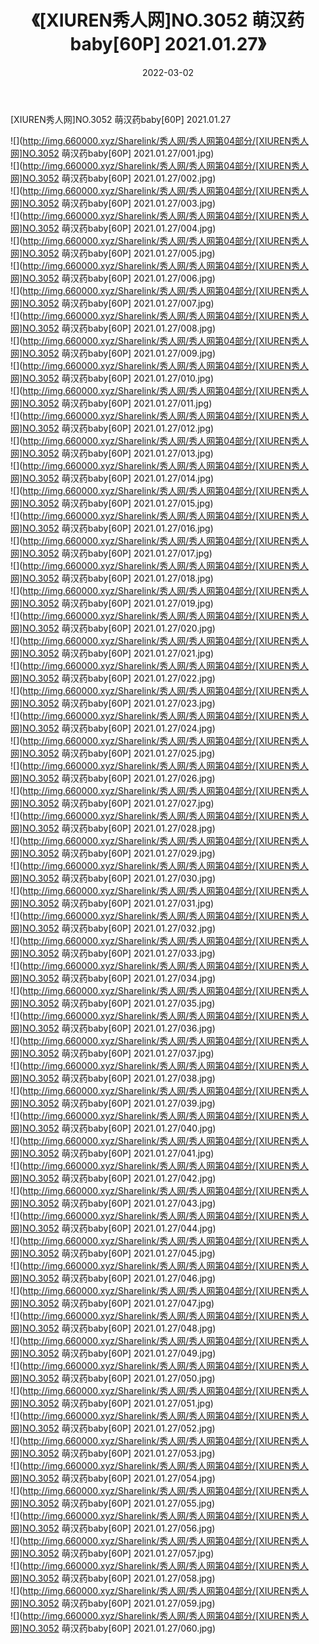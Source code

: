﻿---
layout: post
title:  《[XIUREN秀人网]NO.3052 萌汉药baby[60P] 2021.01.27》
date:   2022-03-02
img: http://img.660000.xyz/Sharelink/秀人网/秀人网第04部分/[XIUREN秀人网]NO.3052 萌汉药baby[60P] 2021.01.27/000.jpg
categories: [美女, 清纯, 唯美]
---

[XIUREN秀人网]NO.3052 萌汉药baby[60P] 2021.01.27

 ![](http://img.660000.xyz/Sharelink/秀人网/秀人网第04部分/[XIUREN秀人网]NO.3052 萌汉药baby[60P] 2021.01.27/001.jpg) <br>![](http://img.660000.xyz/Sharelink/秀人网/秀人网第04部分/[XIUREN秀人网]NO.3052 萌汉药baby[60P] 2021.01.27/002.jpg) <br>![](http://img.660000.xyz/Sharelink/秀人网/秀人网第04部分/[XIUREN秀人网]NO.3052 萌汉药baby[60P] 2021.01.27/003.jpg) <br>![](http://img.660000.xyz/Sharelink/秀人网/秀人网第04部分/[XIUREN秀人网]NO.3052 萌汉药baby[60P] 2021.01.27/004.jpg) <br>![](http://img.660000.xyz/Sharelink/秀人网/秀人网第04部分/[XIUREN秀人网]NO.3052 萌汉药baby[60P] 2021.01.27/005.jpg) <br>![](http://img.660000.xyz/Sharelink/秀人网/秀人网第04部分/[XIUREN秀人网]NO.3052 萌汉药baby[60P] 2021.01.27/006.jpg) <br>![](http://img.660000.xyz/Sharelink/秀人网/秀人网第04部分/[XIUREN秀人网]NO.3052 萌汉药baby[60P] 2021.01.27/007.jpg) <br>![](http://img.660000.xyz/Sharelink/秀人网/秀人网第04部分/[XIUREN秀人网]NO.3052 萌汉药baby[60P] 2021.01.27/008.jpg) <br>![](http://img.660000.xyz/Sharelink/秀人网/秀人网第04部分/[XIUREN秀人网]NO.3052 萌汉药baby[60P] 2021.01.27/009.jpg) <br>![](http://img.660000.xyz/Sharelink/秀人网/秀人网第04部分/[XIUREN秀人网]NO.3052 萌汉药baby[60P] 2021.01.27/010.jpg) <br>![](http://img.660000.xyz/Sharelink/秀人网/秀人网第04部分/[XIUREN秀人网]NO.3052 萌汉药baby[60P] 2021.01.27/011.jpg) <br>![](http://img.660000.xyz/Sharelink/秀人网/秀人网第04部分/[XIUREN秀人网]NO.3052 萌汉药baby[60P] 2021.01.27/012.jpg) <br>![](http://img.660000.xyz/Sharelink/秀人网/秀人网第04部分/[XIUREN秀人网]NO.3052 萌汉药baby[60P] 2021.01.27/013.jpg) <br>![](http://img.660000.xyz/Sharelink/秀人网/秀人网第04部分/[XIUREN秀人网]NO.3052 萌汉药baby[60P] 2021.01.27/014.jpg) <br>![](http://img.660000.xyz/Sharelink/秀人网/秀人网第04部分/[XIUREN秀人网]NO.3052 萌汉药baby[60P] 2021.01.27/015.jpg) <br>![](http://img.660000.xyz/Sharelink/秀人网/秀人网第04部分/[XIUREN秀人网]NO.3052 萌汉药baby[60P] 2021.01.27/016.jpg) <br>![](http://img.660000.xyz/Sharelink/秀人网/秀人网第04部分/[XIUREN秀人网]NO.3052 萌汉药baby[60P] 2021.01.27/017.jpg) <br>![](http://img.660000.xyz/Sharelink/秀人网/秀人网第04部分/[XIUREN秀人网]NO.3052 萌汉药baby[60P] 2021.01.27/018.jpg) <br>![](http://img.660000.xyz/Sharelink/秀人网/秀人网第04部分/[XIUREN秀人网]NO.3052 萌汉药baby[60P] 2021.01.27/019.jpg) <br>![](http://img.660000.xyz/Sharelink/秀人网/秀人网第04部分/[XIUREN秀人网]NO.3052 萌汉药baby[60P] 2021.01.27/020.jpg) <br>![](http://img.660000.xyz/Sharelink/秀人网/秀人网第04部分/[XIUREN秀人网]NO.3052 萌汉药baby[60P] 2021.01.27/021.jpg) <br>![](http://img.660000.xyz/Sharelink/秀人网/秀人网第04部分/[XIUREN秀人网]NO.3052 萌汉药baby[60P] 2021.01.27/022.jpg) <br>![](http://img.660000.xyz/Sharelink/秀人网/秀人网第04部分/[XIUREN秀人网]NO.3052 萌汉药baby[60P] 2021.01.27/023.jpg) <br>![](http://img.660000.xyz/Sharelink/秀人网/秀人网第04部分/[XIUREN秀人网]NO.3052 萌汉药baby[60P] 2021.01.27/024.jpg) <br>![](http://img.660000.xyz/Sharelink/秀人网/秀人网第04部分/[XIUREN秀人网]NO.3052 萌汉药baby[60P] 2021.01.27/025.jpg) <br>![](http://img.660000.xyz/Sharelink/秀人网/秀人网第04部分/[XIUREN秀人网]NO.3052 萌汉药baby[60P] 2021.01.27/026.jpg) <br>![](http://img.660000.xyz/Sharelink/秀人网/秀人网第04部分/[XIUREN秀人网]NO.3052 萌汉药baby[60P] 2021.01.27/027.jpg) <br>![](http://img.660000.xyz/Sharelink/秀人网/秀人网第04部分/[XIUREN秀人网]NO.3052 萌汉药baby[60P] 2021.01.27/028.jpg) <br>![](http://img.660000.xyz/Sharelink/秀人网/秀人网第04部分/[XIUREN秀人网]NO.3052 萌汉药baby[60P] 2021.01.27/029.jpg) <br>![](http://img.660000.xyz/Sharelink/秀人网/秀人网第04部分/[XIUREN秀人网]NO.3052 萌汉药baby[60P] 2021.01.27/030.jpg) <br>![](http://img.660000.xyz/Sharelink/秀人网/秀人网第04部分/[XIUREN秀人网]NO.3052 萌汉药baby[60P] 2021.01.27/031.jpg) <br>![](http://img.660000.xyz/Sharelink/秀人网/秀人网第04部分/[XIUREN秀人网]NO.3052 萌汉药baby[60P] 2021.01.27/032.jpg) <br>![](http://img.660000.xyz/Sharelink/秀人网/秀人网第04部分/[XIUREN秀人网]NO.3052 萌汉药baby[60P] 2021.01.27/033.jpg) <br>![](http://img.660000.xyz/Sharelink/秀人网/秀人网第04部分/[XIUREN秀人网]NO.3052 萌汉药baby[60P] 2021.01.27/034.jpg) <br>![](http://img.660000.xyz/Sharelink/秀人网/秀人网第04部分/[XIUREN秀人网]NO.3052 萌汉药baby[60P] 2021.01.27/035.jpg) <br>![](http://img.660000.xyz/Sharelink/秀人网/秀人网第04部分/[XIUREN秀人网]NO.3052 萌汉药baby[60P] 2021.01.27/036.jpg) <br>![](http://img.660000.xyz/Sharelink/秀人网/秀人网第04部分/[XIUREN秀人网]NO.3052 萌汉药baby[60P] 2021.01.27/037.jpg) <br>![](http://img.660000.xyz/Sharelink/秀人网/秀人网第04部分/[XIUREN秀人网]NO.3052 萌汉药baby[60P] 2021.01.27/038.jpg) <br>![](http://img.660000.xyz/Sharelink/秀人网/秀人网第04部分/[XIUREN秀人网]NO.3052 萌汉药baby[60P] 2021.01.27/039.jpg) <br>![](http://img.660000.xyz/Sharelink/秀人网/秀人网第04部分/[XIUREN秀人网]NO.3052 萌汉药baby[60P] 2021.01.27/040.jpg) <br>![](http://img.660000.xyz/Sharelink/秀人网/秀人网第04部分/[XIUREN秀人网]NO.3052 萌汉药baby[60P] 2021.01.27/041.jpg) <br>![](http://img.660000.xyz/Sharelink/秀人网/秀人网第04部分/[XIUREN秀人网]NO.3052 萌汉药baby[60P] 2021.01.27/042.jpg) <br>![](http://img.660000.xyz/Sharelink/秀人网/秀人网第04部分/[XIUREN秀人网]NO.3052 萌汉药baby[60P] 2021.01.27/043.jpg) <br>![](http://img.660000.xyz/Sharelink/秀人网/秀人网第04部分/[XIUREN秀人网]NO.3052 萌汉药baby[60P] 2021.01.27/044.jpg) <br>![](http://img.660000.xyz/Sharelink/秀人网/秀人网第04部分/[XIUREN秀人网]NO.3052 萌汉药baby[60P] 2021.01.27/045.jpg) <br>![](http://img.660000.xyz/Sharelink/秀人网/秀人网第04部分/[XIUREN秀人网]NO.3052 萌汉药baby[60P] 2021.01.27/046.jpg) <br>![](http://img.660000.xyz/Sharelink/秀人网/秀人网第04部分/[XIUREN秀人网]NO.3052 萌汉药baby[60P] 2021.01.27/047.jpg) <br>![](http://img.660000.xyz/Sharelink/秀人网/秀人网第04部分/[XIUREN秀人网]NO.3052 萌汉药baby[60P] 2021.01.27/048.jpg) <br>![](http://img.660000.xyz/Sharelink/秀人网/秀人网第04部分/[XIUREN秀人网]NO.3052 萌汉药baby[60P] 2021.01.27/049.jpg) <br>![](http://img.660000.xyz/Sharelink/秀人网/秀人网第04部分/[XIUREN秀人网]NO.3052 萌汉药baby[60P] 2021.01.27/050.jpg) <br>![](http://img.660000.xyz/Sharelink/秀人网/秀人网第04部分/[XIUREN秀人网]NO.3052 萌汉药baby[60P] 2021.01.27/051.jpg) <br>![](http://img.660000.xyz/Sharelink/秀人网/秀人网第04部分/[XIUREN秀人网]NO.3052 萌汉药baby[60P] 2021.01.27/052.jpg) <br>![](http://img.660000.xyz/Sharelink/秀人网/秀人网第04部分/[XIUREN秀人网]NO.3052 萌汉药baby[60P] 2021.01.27/053.jpg) <br>![](http://img.660000.xyz/Sharelink/秀人网/秀人网第04部分/[XIUREN秀人网]NO.3052 萌汉药baby[60P] 2021.01.27/054.jpg) <br>![](http://img.660000.xyz/Sharelink/秀人网/秀人网第04部分/[XIUREN秀人网]NO.3052 萌汉药baby[60P] 2021.01.27/055.jpg) <br>![](http://img.660000.xyz/Sharelink/秀人网/秀人网第04部分/[XIUREN秀人网]NO.3052 萌汉药baby[60P] 2021.01.27/056.jpg) <br>![](http://img.660000.xyz/Sharelink/秀人网/秀人网第04部分/[XIUREN秀人网]NO.3052 萌汉药baby[60P] 2021.01.27/057.jpg) <br>![](http://img.660000.xyz/Sharelink/秀人网/秀人网第04部分/[XIUREN秀人网]NO.3052 萌汉药baby[60P] 2021.01.27/058.jpg) <br>![](http://img.660000.xyz/Sharelink/秀人网/秀人网第04部分/[XIUREN秀人网]NO.3052 萌汉药baby[60P] 2021.01.27/059.jpg) <br>![](http://img.660000.xyz/Sharelink/秀人网/秀人网第04部分/[XIUREN秀人网]NO.3052 萌汉药baby[60P] 2021.01.27/060.jpg) <br>